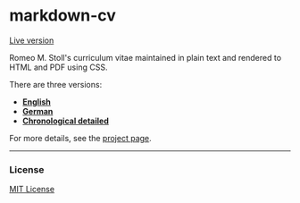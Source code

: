 # markdown-cv

[Live version](https://rstol.github.io/md-cv/)

Romeo M. Stoll's curriculum vitae maintained in plain text and rendered to HTML and PDF using CSS.

There are three versions:

- [**English**](https://rstol.github.io/md-cv/)
- [**German**](https://rstol.github.io/md-cv/german)
- [**Chronological detailed**](https://rstol.github.io/md-cv/full-chronological)

For more details, see the [project page](http://elipapa.github.io/markdown-cv).

---

### License

[MIT License](https://github.com/elipapa/markdown-cv/blob/master/LICENSE)
